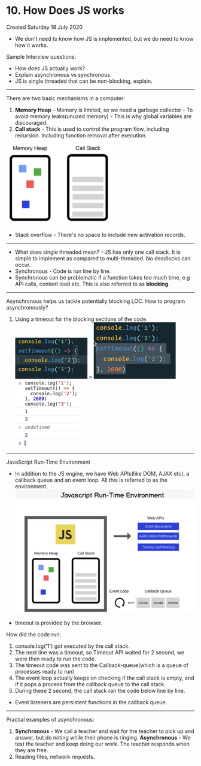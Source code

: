 # 10. How Does JS works
Created Saturday 18 July 2020

- We don't need to know how JS is implemented, but we do need to know how it works.

Sample Interview questions:

- How does JS actually work?
- Explain asynchronous vs synchronous.
- JS is single threaded that can be non-blocking, explain.

---

There are two basic mechanisms in a computer:
1. **Memory Heap** - Memory is limited, so we need a garbage collector - To avoid memory leaks(unused memory) - This is why global variables are discouraged.
2. **Call stack** - This is used to control the program flow, including recursion. Including function removal after execution.

![](../../../assets/10_How_Does_JS_works-image-1-f26e87b7.png)

- Stack overflow - There's no space to include new activation records.

---

- What does single threaded mean? - JS has only one call stack. It is simple to implement as compared to multi-threaded. No deadlocks can occur.
- Synchronous - Code is run line by line.
- Synchronous can be problematic if a function takes too much time, e.g API calls, content load etc. This is also referred to as **blocking**.

---

Asynchronous helps us tackle potentially blocking LOC.
How to program asynchronously?
1. Using a timeout for the blocking sections of the code.
	![](../../../assets/10_How_Does_JS_works-image-2-f26e87b7.png) > ![](../../../assets/10_How_Does_JS_works-image-3-f26e87b7.png)![](../../../assets/10_How_Does_JS_works-image-4-f26e87b7.png)

---

JavaScript Run-Time Environment

- In addition to the JS engine, we have Web APIs(like DOM, AJAX etc), a callback queue and an event loop. All this is referred to as the environment.
	![](../../../assets/10_How_Does_JS_works-image-5-f26e87b7.png)

- timeout is provided by the browser.

How did the code run:
1. console.log('1') got executed by the call stack.
2. The next line was a timeout, so Timeout API waited for 2 second, we were then ready to run the code.
3. The timeout code was sent to the Callback-queue(which is a queue of processes ready to run)
4. The event loop actually keeps on checking if the call stack is empty, and if it pops a process from the callback queue to the call stack.
5. During these 2 second, the call stack ran the code below line by line.

- Event listeners are persistent functions in the callback queue.

---

Practial examples of asynchronous:
1. **Synchronous** - We call a teacher and wait for the teacher to pick up and answer, but do noting while their phone is ringing. **Asynchronous** - We text the teacher and keep doing our work. The teacher responds when they are free.
2. Reading files, network requests.